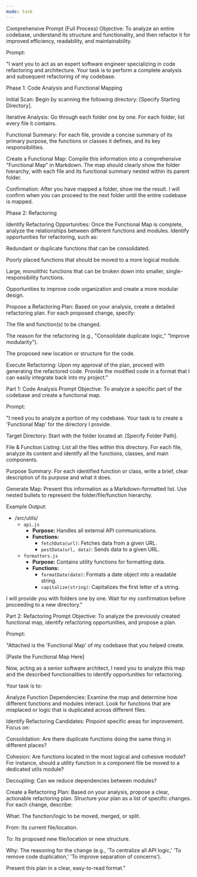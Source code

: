 ```yaml
---
mode: task
---
```

Comprehensive Prompt (Full Process)
Objective: To analyze an entire codebase, understand its structure and functionality, and then refactor it for improved efficiency, readability, and maintainability.

Prompt:

"I want you to act as an expert software engineer specializing in code refactoring and architecture. Your task is to perform a complete analysis and subsequent refactoring of my codebase.

Phase 1: Code Analysis and Functional Mapping

Initial Scan: Begin by scanning the following directory: [Specify Starting Directory].

Iterative Analysis: Go through each folder one by one. For each folder, list every file it contains.

Functional Summary: For each file, provide a concise summary of its primary purpose, the functions or classes it defines, and its key responsibilities.

Create a Functional Map: Compile this information into a comprehensive "Functional Map" in Markdown. The map should clearly show the folder hierarchy, with each file and its functional summary nested within its parent folder.

Confirmation: After you have mapped a folder, show me the result. I will confirm when you can proceed to the next folder until the entire codebase is mapped.

Phase 2: Refactoring

Identify Refactoring Opportunities: Once the Functional Map is complete, analyze the relationships between different functions and modules. Identify opportunities for refactoring, such as:

Redundant or duplicate functions that can be consolidated.

Poorly placed functions that should be moved to a more logical module.

Large, monolithic functions that can be broken down into smaller, single-responsibility functions.

Opportunities to improve code organization and create a more modular design.

Propose a Refactoring Plan: Based on your analysis, create a detailed refactoring plan. For each proposed change, specify:

The file and function(s) to be changed.

The reason for the refactoring (e.g., "Consolidate duplicate logic," "Improve modularity").

The proposed new location or structure for the code.

Execute Refactoring: Upon my approval of the plan, proceed with generating the refactored code. Provide the modified code in a format that I can easily integrate back into my project."

Part 1: Code Analysis Prompt
Objective: To analyze a specific part of the codebase and create a functional map.

Prompt:

"I need you to analyze a portion of my codebase. Your task is to create a 'Functional Map' for the directory I provide.

Target Directory: Start with the folder located at: [Specify Folder Path].

File & Function Listing: List all the files within this directory. For each file, analyze its content and identify all the functions, classes, and main components.

Purpose Summary: For each identified function or class, write a brief, clear description of its purpose and what it does.

Generate Map: Present this information as a Markdown-formatted list. Use nested bullets to represent the folder/file/function hierarchy.

Example Output:

- /src/utils/
    - `api.js`
        - **Purpose:** Handles all external API communications.
        - **Functions:**
            - `fetchData(url)`: Fetches data from a given URL.
            - `postData(url, data)`: Sends data to a given URL.
    - `formatters.js`
        - **Purpose:** Contains utility functions for formatting data.
        - **Functions:**
            - `formatDate(date)`: Formats a date object into a readable string.
            - `capitalize(string)`: Capitalizes the first letter of a string.

I will provide you with folders one by one. Wait for my confirmation before proceeding to a new directory."

Part 2: Refactoring Prompt
Objective: To analyze the previously created functional map, identify refactoring opportunities, and propose a plan.

Prompt:

"Attached is the 'Functional Map' of my codebase that you helped create.

[Paste the Functional Map Here]

Now, acting as a senior software architect, I need you to analyze this map and the described functionalities to identify opportunities for refactoring.

Your task is to:

Analyze Function Dependencies: Examine the map and determine how different functions and modules interact. Look for functions that are misplaced or logic that is duplicated across different files.

Identify Refactoring Candidates: Pinpoint specific areas for improvement. Focus on:

Consolidation: Are there duplicate functions doing the same thing in different places?

Cohesion: Are functions located in the most logical and cohesive module? For instance, should a utility function in a component file be moved to a dedicated utils module?

Decoupling: Can we reduce dependencies between modules?

Create a Refactoring Plan: Based on your analysis, propose a clear, actionable refactoring plan. Structure your plan as a list of specific changes. For each change, describe:

What: The function/logic to be moved, merged, or split.

From: Its current file/location.

To: Its proposed new file/location or new structure.

Why: The reasoning for the change (e.g., 'To centralize all API logic,' 'To remove code duplication,' 'To improve separation of concerns').

Present this plan in a clear, easy-to-read format."